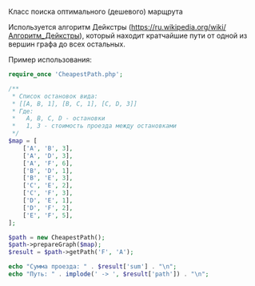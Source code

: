 Класс поиска оптимального (дешевого) марщрута

Используется алгоритм Дейкстры (https://ru.wikipedia.org/wiki/Алгоритм_Дейкстры), который находит кратчайшие пути от одной из вершин графа до всех остальных.

Пример использования:
```php
require_once 'CheapestPath.php';

/**
 * Список остановок вида:
 * [[A, B, 1], [B, C, 1], [C, D, 3]]
 * Где:
 *   А, B, C, D - остановки
 *   1, 3 - стоимость проезда между остановками
 */
$map = [
    ['A', 'B', 3],
    ['A', 'D', 3],
    ['A', 'F', 6],
    ['B', 'D', 1],
    ['B', 'E', 3],
    ['C', 'E', 2],
    ['C', 'F', 3],
    ['D', 'E', 1],
    ['D', 'F', 2],
    ['E', 'F', 5],
];

$path = new CheapestPath();
$path->prepareGraph($map);
$result = $path->getPath('F', 'A');

echo "Сумма проезда: " . $result['sum'] . "\n";
echo "Путь: " . implode(' -> ', $result['path']) . "\n";
```

